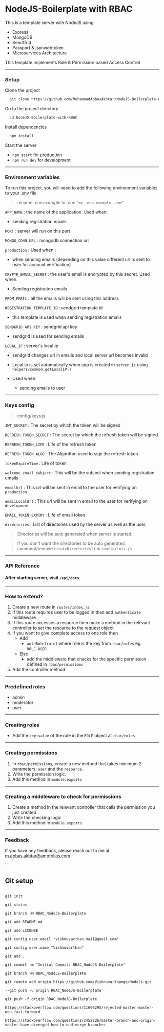 # NodeJS-Boilerplate with RBAC

This is a template server with NodeJS using
- Express
- MongoDB
- SendGrid 
- Passport & jsonwebtoken
- Microservices Architecture

This template implements Role & Permission based Access Control

---

### Setup

Clone the project

```bash
  git clone https://github.com/MuhammadAbbasAkhtar/NodeJS-Boilerplate-with-RBAC
```

Go to the project directory

```bash
  cd NodeJS-Boilerplate-with-RBAC
```

Install dependencies

```bash
  npm install
```

Start the server
- `npm start` for production
- `npm run dev` for development

---

### Environment variables

To run this project, you will need to add the following environment variables to your .env file

> rename *.env.example* to *.env*   "`mv .env.example .env`"

`APP_NAME` : the name of the application. Used when:
- sending registration emails 

`PORT` : server will run on this port

`MONGO_CONN_URL` : mongodb connection url

`production` : Used when :
- when sending emails (depending on this value different url is sent to user for account verification)

`CRYPTR_EMAIL_SECRET` : the user's email is encrypted by this secret. Used when:
- Sending registration emails 

`FROM_EMAIL` : all the emails will be sent using this address

`REGISTRATION_TEMPLATE_ID` : sendgrid template id
- this template is used when sending registration emails

`SENDGRID_API_KEY` : sendgrid api key
- sendgrid is used for sending emails

`LOCAL_IP` : server's local ip
- sendgrid changes url in emails and local server url becomes invalid
- Local ip is set automatically when app is created in `server.js` using `helpers/common.getLocalIP()`

- Used when:
    - sending emails to user

---

### Keys config
> config/keys.js

`JWT_SECRET` : The secret by which the token will be signed

`REFRESH_TOKEN_SECRET` : The secret by which the refresh token will be signed

`REFRESH_TOKEN_LIFE` : Life of the refresh token

`REFRESH_TOKEN_ALGO` : The Algorithm used to sign the refresh token

`tokenExpireTime` : Life of token

`welcome_email_subject` : This will be the subject when sending registration emails

`emailUrl` : This url will be sent in email to the user for verifying on `production`

`emailLocalUrl` : This url will be sent in email to the user for verifying on `development`

`EMAIL_TOKEN_EXPIRY` : Life of email token

`directories` : List of directories used by the server as well as the user.

> Directories will be auto generated when server is started. 

> If you don't want the directories to be auto generated,  comment/remove `createDirectories()` in `config/init.js`

---

### API Reference

#### After starting server, visit `/api/docs`

---

### How to extend?
1.  Create a new route in `routes/index.js`
2.  If this route requires user to be logged in then add `authenticate` middleware
3.  If this route accesses a resource then make a method in the relevant controller to set the resource to the request object 
4.  If you want to give complete access to one role then 
    - Add 
        - `authRole(role)` where role is the key from `rbac/roles` eg: `ROLE.USER`
    - Else
        - add the middleware that checks for the specific permission defined in `rbac/permissions`
5.  Add the controller method

---

### Predefined roles
 - admin
 - moderator
 - user

---

### Creating roles
- Add the `key:value` of the role in the `ROLE` object at `rbac/roles`

---

### Creating permissions
1. In `rbac/permissions`, create a new method that takes minimum 2 parameters; `user` and the `resource`.
2. Write the permission logic.
3. Add this method in `module.exports`

---

### Creating a middleware to check for permissions
1. Create a method in the relevant controller that calls the permission you just created.
2. Write the checking logic 
3. Add this method in `module.exports`

---


### Feedback

If you have any feedback, please reach out to me at m.abbas.akhtar@ampfolios.com


``

## Git setup

```

git init

git status

git branch -M RBAC_NodeJS-Boilerplate

git add README.md

git add LICENSE

git config user.email "vishnuvarthan.mail@gmail.com"

git config user.name "Vishnuvarthan"

git add .

git commit -m "Initial Commit: RBAC_NodeJS-Boilerplate"

git branch -M RBAC_NodeJS-Boilerplate

git remote add origin https://github.com/Vishnuvarthangs/NodeJs.git

--git push -u origin RBAC_NodeJS-Boilerplate

git push -f origin RBAC_NodeJS-Boilerplate

https://stackoverflow.com/questions/11696295/rejected-master-master-non-fast-forward

https://stackoverflow.com/questions/2452226/master-branch-and-origin-master-have-diverged-how-to-undiverge-branches

```